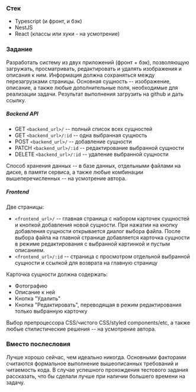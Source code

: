 ### Стек

- Typescript (и фронт, и бэк)
- NestJS
- React (классы или хуки - на усмотрение)

### Задание

Разработать систему из двух приложений (фронт + бэк), позволяющую загружать, просматривать, редактировать и удалять изображения и описания к ним. 
Информация должна сохраняться между перезагрузками страницы. 
Основная сущность -- изображение, описание, а также любые дополнительные поля, необходимые для реализации задачи.
Результат выполнения загрузить на github и дать ссылку.

##### Backend API

- GET `<backend_url>/` -- полный список всех сущностей
- GET `<backend_url>/:id` -- одна выбранная сущность
- POST `<backend_url>/` -- добавление сущности
- PATCH `<backend_url>/:id` -- редактирование выбранной сущности
- DELETE `<backend_url>/:id` -- удаление выбранной сущности
 
Способ хранения данных -- в базе данных, отдельными файлами на диске, в памяти сервиса, а также любые комбинации вышеперечисленных -- на усмотрение автора.  

##### Frontend

Две страницы:

- `<frontend_url>/` -- главная страница с набором карточек сущностей и кнопкой добавления новой сущности. При нажатии на кнопку добавления сущности открывается диалог выбора файла. После выбора файла на главной странице добавляется карточка сущности в режиме редактирования с выбранной картинкой и пустым описанием.
- `<frontend_url>/:id` -- страница с просмотром отдельной выбранной сущности и ссылкой для возврата на главную страницу

Карточка сущности должна содержать:

- Фотографию
- Описание к ней
- Кнопка "Удалить"
- Кнопка "Редактировать", переводящая в режим редактирования только выбранную карточку

Выбор препроцессора CSS/чистого CSS/styled components/etc, а также любые стилистические решения -- на усмотрение автора.

### Вместо послесловия

Лучше хорошо сейчас, чем идеально никогда. Основными факторами считаются формальное выполнение вышеописанных требований и читаемость кода. В случае успешного прохождения тестового задания рассказать, что бы сделали лучше при наличии большего времени на задачу. 
